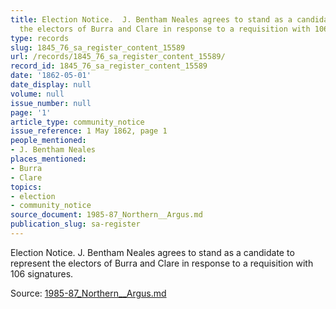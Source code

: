 ```yaml
---
title: Election Notice.  J. Bentham Neales agrees to stand as a candidate to represent
  the electors of Burra and Clare in response to a requisition with 106 signatures.
type: records
slug: 1845_76_sa_register_content_15589
url: /records/1845_76_sa_register_content_15589/
record_id: 1845_76_sa_register_content_15589
date: '1862-05-01'
date_display: null
volume: null
issue_number: null
page: '1'
article_type: community_notice
issue_reference: 1 May 1862, page 1
people_mentioned:
- J. Bentham Neales
places_mentioned:
- Burra
- Clare
topics:
- election
- community_notice
source_document: 1985-87_Northern__Argus.md
publication_slug: sa-register
---
```


Election Notice.  J. Bentham Neales agrees to stand as a candidate to represent the electors of Burra and Clare in response to a requisition with 106 signatures.

Source: [1985-87_Northern__Argus.md](/downloads/markdown/1985-87_Northern__Argus.md)
